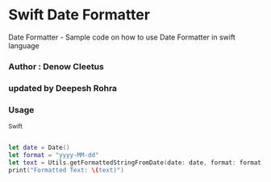 # Swift Date Formatter
Date Formatter - Sample code on how to use Date Formatter in swift language

### Author : Denow Cleetus
### updated by Deepesh Rohra

### Usage

<sub>Swift</sub>
```swift

let date = Date()
let format = "yyyy-MM-dd"
let text = Utils.getFormattedStringFromDate(date: date, format: format)
print("Formatted Text: \(text)")

```
